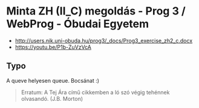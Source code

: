 # Minta ZH (II_C) megoldás - Prog 3 / WebProg - Óbudai Egyetem

* http://users.nik.uni-obuda.hu/prog3/_docs/Prog3_exercise_zh2_c.docx
* https://youtu.be/P1b-ZuVzVcA

## Typo

A queve helyesen queue. Bocsánat :)

> Erratum: A Tej Ára című cikkemben a ló szó végig tehénnek olvasandó.
(J.B. Morton)
